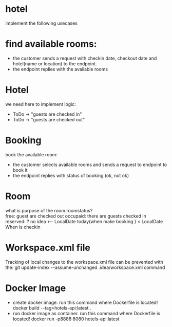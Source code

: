 # hotel
implement the following usecases

# find available rooms: 
- the customer sends a request with checkin date, checkout date and hotel(name or location) to the endpoint.
- the endpoint replies with the available rooms

# Hotel

we need here to implement logic:
- ToDo -> "guests are checked in"
- ToDo -> "guests are checked out"

# Booking
book the available room:
- the customer selects available rooms and sends a request to endpoint to book it
- the endpoint replies with status of booking (ok, not ok)

# Room

what is purpose of the room.roomstatus?  
free: guest are checked out
occupaid: there are guests checked in
reserved: ? no idea <-- LocalDate today(when make booking ) < LocalDate When is checkin


# Workspace.xml file
Tracking of local changes to the workspace.xml file can be prevented with the:
git update-index --assume-unchanged .idea/workspace.xml command

# Docker Image
- create docker image. run this command where Dockerfile is located!
  docker build --tag=hotels-api:latest .
- run docker image as container. run this command where Dockerfile is located!
docker run -p8888:8080 hotels-api:latest
